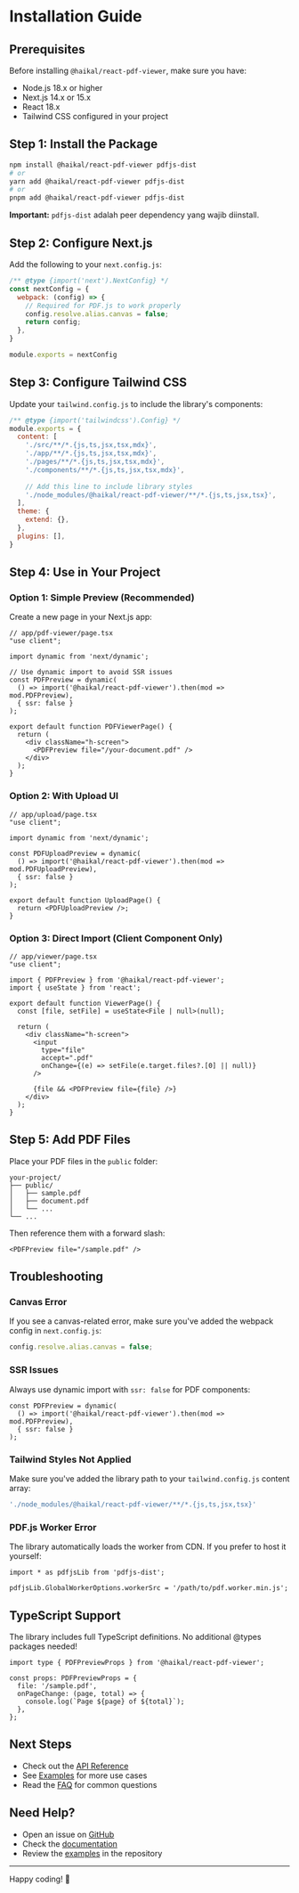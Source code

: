 # Installation Guide

## Prerequisites

Before installing `@haikal/react-pdf-viewer`, make sure you have:

- Node.js 18.x or higher
- Next.js 14.x or 15.x
- React 18.x
- Tailwind CSS configured in your project

## Step 1: Install the Package

```bash
npm install @haikal/react-pdf-viewer pdfjs-dist
# or
yarn add @haikal/react-pdf-viewer pdfjs-dist
# or
pnpm add @haikal/react-pdf-viewer pdfjs-dist
```

**Important:** `pdfjs-dist` adalah peer dependency yang wajib diinstall.

## Step 2: Configure Next.js

Add the following to your `next.config.js`:

```javascript
/** @type {import('next').NextConfig} */
const nextConfig = {
  webpack: (config) => {
    // Required for PDF.js to work properly
    config.resolve.alias.canvas = false;
    return config;
  },
}

module.exports = nextConfig
```

## Step 3: Configure Tailwind CSS

Update your `tailwind.config.js` to include the library's components:

```javascript
/** @type {import('tailwindcss').Config} */
module.exports = {
  content: [
    './src/**/*.{js,ts,jsx,tsx,mdx}',
    './app/**/*.{js,ts,jsx,tsx,mdx}',
    './pages/**/*.{js,ts,jsx,tsx,mdx}',
    './components/**/*.{js,ts,jsx,tsx,mdx}',
    
    // Add this line to include library styles
    './node_modules/@haikal/react-pdf-viewer/**/*.{js,ts,jsx,tsx}',
  ],
  theme: {
    extend: {},
  },
  plugins: [],
}
```

## Step 4: Use in Your Project

### Option 1: Simple Preview (Recommended)

Create a new page in your Next.js app:

```tsx
// app/pdf-viewer/page.tsx
"use client";

import dynamic from 'next/dynamic';

// Use dynamic import to avoid SSR issues
const PDFPreview = dynamic(
  () => import('@haikal/react-pdf-viewer').then(mod => mod.PDFPreview),
  { ssr: false }
);

export default function PDFViewerPage() {
  return (
    <div className="h-screen">
      <PDFPreview file="/your-document.pdf" />
    </div>
  );
}
```

### Option 2: With Upload UI

```tsx
// app/upload/page.tsx
"use client";

import dynamic from 'next/dynamic';

const PDFUploadPreview = dynamic(
  () => import('@haikal/react-pdf-viewer').then(mod => mod.PDFUploadPreview),
  { ssr: false }
);

export default function UploadPage() {
  return <PDFUploadPreview />;
}
```

### Option 3: Direct Import (Client Component Only)

```tsx
// app/viewer/page.tsx
"use client";

import { PDFPreview } from '@haikal/react-pdf-viewer';
import { useState } from 'react';

export default function ViewerPage() {
  const [file, setFile] = useState<File | null>(null);

  return (
    <div className="h-screen">
      <input
        type="file"
        accept=".pdf"
        onChange={(e) => setFile(e.target.files?.[0] || null)}
      />
      
      {file && <PDFPreview file={file} />}
    </div>
  );
}
```

## Step 5: Add PDF Files

Place your PDF files in the `public` folder:

```
your-project/
├── public/
│   ├── sample.pdf
│   ├── document.pdf
│   └── ...
└── ...
```

Then reference them with a forward slash:

```tsx
<PDFPreview file="/sample.pdf" />
```

## Troubleshooting

### Canvas Error

If you see a canvas-related error, make sure you've added the webpack config in `next.config.js`:

```javascript
config.resolve.alias.canvas = false;
```

### SSR Issues

Always use dynamic import with `ssr: false` for PDF components:

```tsx
const PDFPreview = dynamic(
  () => import('@haikal/react-pdf-viewer').then(mod => mod.PDFPreview),
  { ssr: false }
);
```

### Tailwind Styles Not Applied

Make sure you've added the library path to your `tailwind.config.js` content array:

```javascript
'./node_modules/@haikal/react-pdf-viewer/**/*.{js,ts,jsx,tsx}'
```

### PDF.js Worker Error

The library automatically loads the worker from CDN. If you prefer to host it yourself:

```tsx
import * as pdfjsLib from 'pdfjs-dist';

pdfjsLib.GlobalWorkerOptions.workerSrc = '/path/to/pdf.worker.min.js';
```

## TypeScript Support

The library includes full TypeScript definitions. No additional @types packages needed!

```tsx
import type { PDFPreviewProps } from '@haikal/react-pdf-viewer';

const props: PDFPreviewProps = {
  file: '/sample.pdf',
  onPageChange: (page, total) => {
    console.log(`Page ${page} of ${total}`);
  },
};
```

## Next Steps

- Check out the [API Reference](./API.md)
- See [Examples](./EXAMPLES.md) for more use cases
- Read the [FAQ](./FAQ.md) for common questions

## Need Help?

- Open an issue on [GitHub](https://github.com/haikal/react-pdf-viewer/issues)
- Check the [documentation](../README.md)
- Review the [examples](../src/app) in the repository

---

Happy coding! 🚀

